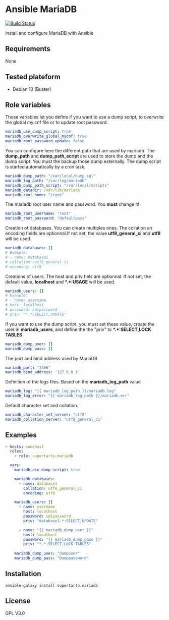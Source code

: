 # Ansible MariaDB
[![Build Status](https://travis-ci.org/supertarto/ansible-mariadb.svg?branch=master)](https://travis-ci.org/supertarto/ansible-mariadb)

Install and configure MariaDB with Ansible

## Requirements
None

## Tested plateform
* Debian 10 (Buster)

## Role variables
Those variables let you define if you want to use a dump script, to overwrite the global my.cnf file or to update root password.
```yml
mariadb_use_dump_script: true
mariadb_overwrite_global_mycnf: true
mariadb_root_password_update: false
```
You can configure here the different path that are used by mariadb. The **dump_path** and **dump_path_script** are used to store the dump and the dump script. You must the backup those dump externally. The dump script is started automatically by a cron task.
```yml
mariadb_dump_path: "/var/local/dump_sql"
mariadb_log_path: "/var/log/mariadb"
mariadb_dump_path_script: "/var/local/scripts"
mariadb_datadir: /var/lib/mariadb
mariadb_root_home: "/root"
```
The mariadb root user name and password. You **must** change it!  
```yml
mariadb_root_username: "root"
mariadb_root_password: "defaultpass"
```
Creation of databases. You can create multiples ones. The collation an encoding fields are optionnal.If not set, the value **utf8_general_ci** and **utf8** will be used.
```yml
mariadb_databases: []
# Exemple:
# - name: database1
# collation: utf8_general_ci
# encoding: utf8
```
Creations of users. The host and priv fiels are optionnal. If not set, the default value, **localhost** and **\*.\*:USAGE** will be used.
```yml
mariadb_users: []
# Exemple:
# - name: username
# host: localhost
# password: sqlpassword
# priv: "*.*:SELECT,UPDATE"
```
If you want to use the dump script, you must set these value, create the user in **mariadb_users**, and define the the "priv" to **\*.\*:SELECT,LOCK TABLES**
```yml
mariadb_dump_user: []
mariadb_dump_pass: []
```
The port and bind address used by MariaDB 
```yml
mariadb_port: "3306"
mariadb_bind_address: '127.0.0.1'
```
Definition of the logs files. Based on the **mariadb_log_path** value
```yml
mariadb_log: "{{ mariadb_log_path }}/mariadb.log"
mariadb_log_error: "{{ mariadb_log_path }}/mariadb.err"
```
Default character set and collation.
```yml
mariadb_character_set_server: "utf8"
mariadb_collation_server: "utf8_general_ci"
```

## Examples
```yml
- hosts: somehost
  roles:
    - role: supertarto.mariadb

  vars:
    mariadb_use_dump_script: true

    mariadb_databases:
      - name: database1
        collation: utf8_general_ci
        encoding: utf8

    mariadb_users: []
      - name: username
        host: localhost
        password: sqlpassword
        priv: "database1.*:SELECT,UPDATE"

      - name: "{{ mariadb_dump_user }}"
        host: localhost
        password: "{{ mariadb_dump_pass }}"
        priv: "*.*:SELECT,LOCK TABLES"   
 
    mariadb_dump_user: "dumpuser"
    mariadb_dump_pass: "Dumppassword"
```
## Installation
```
ansible-galaxy install supertarto.mariadb
```
## License
GPL V3.0
